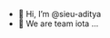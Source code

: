 - 👋 Hi, I’m @sieu-aditya
- 👀 We are team iota ...

<!---
sieu-aditya/sieu-aditya is a ✨ special ✨ repository because its `README.md` (this file) appears on your GitHub profile.
You can click the Preview link to take a look at your changes.
--->
